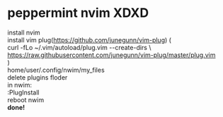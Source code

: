 # peppermint nvim XDXD
install nvim  
install vim plug(https://github.com/junegunn/vim-plug) (  
curl -fLo ~/.vim/autoload/plug.vim --create-dirs \  
    https://raw.githubusercontent.com/junegunn/vim-plug/master/plug.vim  
)  
home/user/.config/nwim/my_files    
delete plugins floder     
in nwim:  
:PlugInstall  
reboot nwim  
**done!**  
